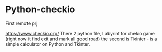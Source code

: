 # Python-checkio
First remote prj

https://www.checkio.org/
There 2 python file, Labyrint for chekio game (right now it find exit and mark all good road)
the second is Tkinter - is a simple calculator on Python and Tkinter.
